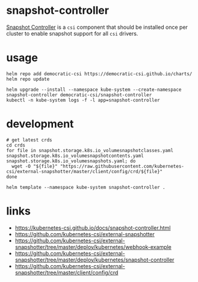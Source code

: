 # snapshot-controller

[Snapshot Controller](https://kubernetes-csi.github.io/docs/snapshot-controller.html)
is a `csi` component that should be installed once per cluster to enable
snapshot support for all `csi` drivers.

# usage

```
helm repo add democratic-csi https://democratic-csi.github.io/charts/
helm repo update

helm upgrade --install --namespace kube-system --create-namespace snapshot-controller democratic-csi/snapshot-controller
kubectl -n kube-system logs -f -l app=snapshot-controller
```

# development

```
# get latest crds
cd crds
for file in snapshot.storage.k8s.io_volumesnapshotclasses.yaml snapshot.storage.k8s.io_volumesnapshotcontents.yaml snapshot.storage.k8s.io_volumesnapshots.yaml; do
  wget -O "${file}" "https://raw.githubusercontent.com/kubernetes-csi/external-snapshotter/master/client/config/crd/${file}"
done

helm template --namespace kube-system snapshot-controller .
```

# links

- https://kubernetes-csi.github.io/docs/snapshot-controller.html
- https://github.com/kubernetes-csi/external-snapshotter
- https://github.com/kubernetes-csi/external-snapshotter/tree/master/deploy/kubernetes/webhook-example
- https://github.com/kubernetes-csi/external-snapshotter/tree/master/deploy/kubernetes/snapshot-controller
- https://github.com/kubernetes-csi/external-snapshotter/tree/master/client/config/crd

